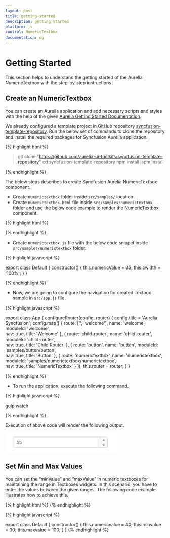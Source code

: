 ```yaml
---
layout: post
title: getting-started
description: getting started
platform: js
control: NumericTextbox
documentation: ug
---
```


# Getting Started

This section helps to understand the getting started of the Aurelia NumericTextbox with the step-by-step instructions.

## Create an NumericTextbox

You can create an Aurelia application and add necessary scripts and styles with the help of the given [Aurelia Getting Started Documentation](https://help.syncfusion.com/aurelia/overview).

We already configured a template project in GitHub repository [syncfusion-template-repository](https://github.com/aurelia-ui-toolkits/syncfusion-template-repository). Run the below set of commands to clone the repository and install the required packages for Syncfusion Aurelia application.

{% highlight html %}

> git clone "https://github.com/aurelia-ui-toolkits/syncfusion-template-repository"
> cd syncfusion-template-repository
> npm install
> jspm install

{% endhighlight %}

The below steps describes to create Syncfusion Aurelia NumericTextbox component.

* Create `numerictextbox` folder inside `src/samples/` location.
* Create `numerictextbox.html` file inside `src/samples/numerictextbox` folder and use the below code example to render the NumericTextbox component.

{% highlight html %}

<template>
     <input id="numeric" type="text" ej-numeric-textbox="e-value.bind:numericValue;e-width.bind:cwidth" />
</template>

{% endhighlight %}

* Create `numerictextbox.js` file with the below code snippet inside `src/samples/numerictextbox` folder.

{% highlight javascript %}

export class Default {
    constructor() {
      this.numericValue = 35;
      this.cwidth = '100%';
    }
}

{% endhighlight %}

* Now, we are going to configure the navigation for created Textbox sample in `src/app.js` file.

{% highlight javascript %}

export class App {
 configureRouter(config, router) {
  config.title = 'Aurelia Syncfusion';
  config.map([
   { route: ['', 'welcome'], name: 'welcome', moduleId: 'welcome',                              
                nav: true, title: 'Welcome' },
   { route: 'child-router',  name: 'child-router', moduleId: 'child-router',                         
                nav: true, title: 'Child Router' },
   { route: 'button',        name: 'button', moduleId: 'samples/button/button',                
                nav: true, title: 'Button' },
   { route: 'numerictextbox',        name: 'numerictextbox',       moduleId: 'samples/numerictextbox/numerictextbox',                
                nav: true, title: 'NumericTextbox' }
 ]);
 this.router = router;
 }
}

{% endhighlight %}


* To run the application, execute the following command.

{% highlight javascript %}

gulp watch

{% endhighlight %}

Execution of above code will render the following output.

![](getting-started_images/getting-started-img1.png) 


## Set Min and Max Values

You can set the “minValue” and “maxValue” in numeric textboxes for maintaining the range in Textboxes widgets. In this scenario, you have to enter the values between the given ranges. The following code example illustrates how to achieve this.

{% highlight html %}
<template>
           <input id="numeric" type="text" ej-numeric-textbox="e-value.bind:numericValue;e-min-value.bind:minvalue;e-max-value-bind:maxvalue" />
</template>
{% endhighlight %}


{% highlight javascript %}

export class Default {
    constructor() {
      this.numericvalue = 40;
      this.minvalue = 30;
      this.maxvalue = 100;
    }
}
{% endhighlight %}